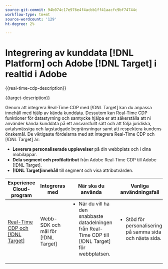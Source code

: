 ```yaml
---
source-git-commit: 94b074c17e976e4f4acbb1ff41aacfc9bf74744c
workflow-type: tm+mt
source-wordcount: '129'
ht-degree: 2%

---
```



# Integrering av kunddata [!DNL Platform] och Adobe [!DNL Target] i realtid i Adobe

{{real-time-cdp-description}}

{{target-description}}

Genom att integrera Real-Time CDP med [!DNL Target] kan du anpassa innehåll med hjälp av kända kunddata. Dessutom kan Real-Time CDP funktioner för datastyrning och samtycke hjälpa er att säkerställa att ni använder kända kunddata på ett ansvarsfullt sätt och att följa juridiska, avtalsmässiga och lagstadgade begränsningar samt att respektera kundens önskemål. De viktigaste fördelarna med att integrera Real-Time CDP och [!DNL Target] är:

+ **Leverera personaliserade upplevelser** på din webbplats och i dina mobilappar.
+ **Dela segment och profilattribut** från Adobe Real-Time CDP till Adobe [!DNL Target].
+ **[!DNL Target]innehåll** till segment och visa attributvärden.

<table>
    <thead>
        <tr>
            <th>Experience Cloud-program</th>
            <th>Integreras med</th>
            <th>När ska du använda</th>
            <th>Vanliga användningsfall</th>
        </tr>
    </thead>
    <tbody>
    <tr>
        <td><a href="../../integrations/tutorials/rtcdp-target/web-sdk-and-target-destination.md" target="_blank" rel="noreferrer">Real-Time CDP och [!DNL Target]</a></td>
        <td>Webb-SDK och mål för [!DNL Target]</td>
        <td>
            <ul style="margin-top: 0;">
                <li>När du vill ha den snabbaste datadelningen från Real-Time CDP till [!DNL Target] för webbplatsen.</li>
            </ul>
        </td>
        <td>
            <ul style="margin-top: 0;" >
                <li>Stöd för personalisering på samma sida och nästa sida.</li>
            </ul>
        </td>
    </tr>
    <!--<tr>
        <td>Real-Time CDP and [!DNL Target]</a></td>
        <td><a href="../../integrations/tutorials/rtcdp-target/mobile-sdk-and-target-destination.md" target="_blank" rel="noreferrer">Mobile SDK and [!DNL Target] destination</td>
        <td>
            <ul style="margin-top: 0;">
                <li>When you want the fastest sharing of data from Real-Time CDP to [!DNL Target] for your mobile application.</li>
            </ul>
        </td>
        <td>
            <ul style="margin-top: 0;">
                <li>Supports same-view and next-view personalization.</li>
            </ul>
        </td>
    </tr>           
    <tr>
        <td>Real-Time CDP and [!DNL Target]</td>
        <td><a href="../../integrations/tutorials/rtcdp-target/atjs-and-target-destination.md" target="_blank" rel="noreferrer">at.js and [!DNL Target] destination</a></td>
        <td>
            <ul style="margin-top: 0;">
                <li>When next-session personalization is sufficient on your website.</li>
            </ul>
        </td>
        <td>
            <ul style="margin-top: 0;">
                <li>Supports next-session personalization.</li>
            </ul>
        </td>
    </tr>    -->
    </tbody>
</table>

